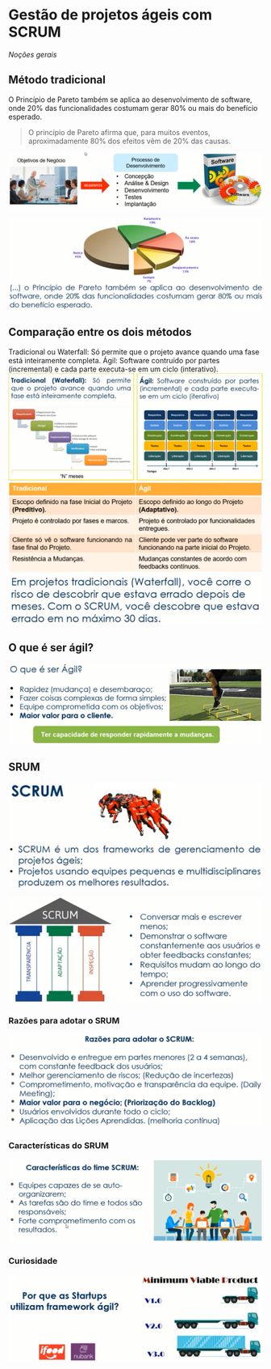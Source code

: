 # Gestão de projetos ágeis com SCRUM
_Noções gerais_


## Método tradicional
O Princípio de Pareto também se aplica ao desenvolvimento de software, onde 20% das funcionalidades costumam gerar 80% ou mais do benefício esperado.
> O princípio de Pareto afirma que, para muitos eventos, aproximadamente 80% dos efeitos vêm de 20% das causas.
<img src="./img/v01f01.png">


<p align="center">
  <img src="./img/v01f02.png">
</p>



## Comparação entre os dois métodos
Tradicional ou Waterfall: Só permite que o projeto avance quando uma fase está inteiramente completa.
Ágil: Software contruído por partes (incremental) e cada parte executa-se em um ciclo (interativo).
<img src="./img/v01f03.png">
<img src="./img/v01f04.png">
<img src="./img/v01f05.png">


## O que é ser ágil?

<p align="center">
  <img src="./img/v01f06.png">
</p>

## SRUM

<p align="center">
  <img src="./img/v01f07.png">
</p>
<p align="center">
  <img src="./img/v01f08.png">
</p>

### Razões para adotar o SRUM

<p align="center">
  <img src="./img/v01f09.png">
</p>

### Características do SRUM

<p align="center">
  <img src="./img/v01f10.png">
</p>

### Curiosidade

<p align="center">
  <img src="./img/v01f11.png">
</p>
